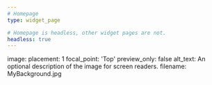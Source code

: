 ```yaml
---
# Homepage
type: widget_page

# Homepage is headless, other widget pages are not.
headless: true
---
```

image:
  placement: 1
  focal_point: 'Top'
  preview_only: false
  alt_text: An optional description of the image for screen readers.
  filename: MyBackground.jpg